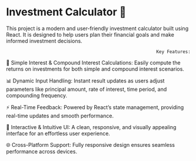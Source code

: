# Investment Calculator 💸

This project is a modern and user-friendly investment calculator built using React. It is designed to help users plan their financial goals and make informed investment decisions.

                                                             Key Features:
🧮 Simple Interest & Compound Interest Calculations: Easily compute the returns on investments for both simple and compound interest scenarios.

📊 Dynamic Input Handling: Instant result updates as users adjust parameters like principal amount, rate of interest, time period, and compounding frequency.

⚡ Real-Time Feedback: Powered by React’s state management, providing real-time updates and smooth performance.

🎨 Interactive & Intuitive UI: A clean, responsive, and visually appealing interface for an effortless user experience.

🌐 Cross-Platform Support: Fully responsive design ensures seamless performance across devices.
